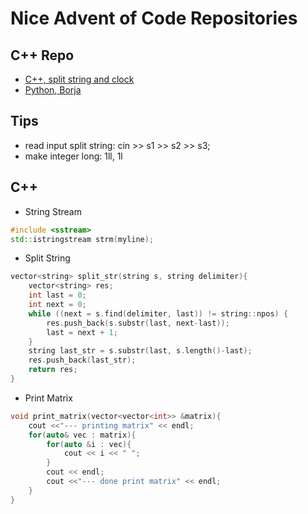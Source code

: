 # Nice Advent of Code Repositories

## C++ Repo
- [C++, split string and clock](https://github.com/rogue-kitten/aoc-22/blob/main/Days/Day15/part2.cpp)
- [Python, Borja](https://github.com/borjasotomayor/advent-of-code/blob/main/2022/day15.py)

## Tips
- read input split string: cin >> s1 >> s2 >> s3;
- make integer long: 1ll, 1l


## C++
- String Stream
```c++
#include <sstream>
std::istringstream strm(myline);

```


- Split String
```c++
vector<string> split_str(string s, string delimiter){
    vector<string> res;
    int last = 0;
    int next = 0;
    while ((next = s.find(delimiter, last)) != string::npos) {
        res.push_back(s.substr(last, next-last));
        last = next + 1;
    }
    string last_str = s.substr(last, s.length()-last);
    res.push_back(last_str);
    return res;
}
```


- Print Matrix
```c++
void print_matrix(vector<vector<int>> &matrix){
    cout <<"--- printing matrix" << endl;
    for(auto& vec : matrix){
        for(auto &i : vec){
            cout << i << " ";
        }
        cout << endl;
        cout <<"--- done print matrix" << endl;
    }
}
```
